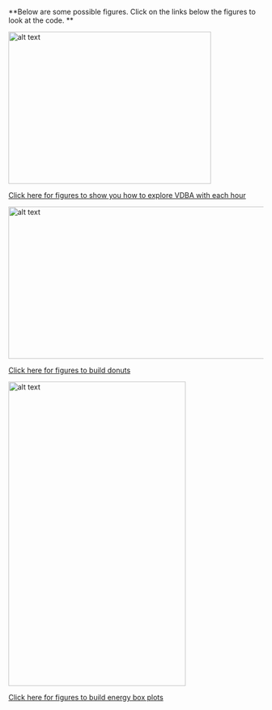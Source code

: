 
**Below are some possible figures. Click on the links below the figures to look at the code. **

<img src="https://user-images.githubusercontent.com/13363767/125233007-1a52ec00-e321-11eb-8a2c-69507124d912.jpeg" alt="alt text" width="400" height="300">

[Click here for figures to show you how to explore VDBA with each hour](https://github.com/cclemente/Animal_accelerometry/tree/main/figures/VDBA)


<img src="https://user-images.githubusercontent.com/13363767/127272153-3d3b99db-4dba-4554-afab-abf556003462.png" alt="alt text" width="550" height="300">

[Click here for figures to build donuts](https://github.com/cclemente/Animal_accelerometry/tree/main/figures/DONUTS)


<img src="https://user-images.githubusercontent.com/13363767/127272683-ef0d1a61-393a-4644-87ac-91802f4dadf2.jpg" alt="alt text" width="350" height="600">

[Click here for figures to build energy box plots](https://github.com/cclemente/Animal_accelerometry/tree/main/figures/ENERGY)







